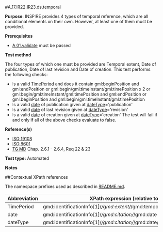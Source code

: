 #A.17.IR22.IR23.ds.temporal

**Purpose**: INSPIRE provides 4 types of temporal reference, which are all conditional elements on their own. However, at least one of them must be provided.

**Prerequisites**
* [A.01.validate](A.01.validate.md) must be passed

**Test method**

The four types of which one must be provided are Temporal extent, Date of publication, Date of last revision and Date of creation. This test performs the following checks:
*	Is a valid [TimePeriod](#period) and does it contain gml:beginPosition and gml:endPosition or gml:begin/gml:timeInstant/gml:timePosition x 2 or gml:begin/gml:timeInstant/gml:timePosition and gml:endPosition or gml:beginPosition and gml:begin/gml:timeInstant/gml:timePosition
*	Is a valid [date](#date) of publication given at [dateType](#dateType)='publication'
*	Is a valid [date](#date) of last revision given at [dateType](#dateType)='revision'
*	Is a valid [date](#date) of creation given at [dateType](#dateType)='creation'
The test will fail if and only if all of the above checks evaluate to false.

**Reference(s)**

* [ISO 19108](README.md#ref_ISO_19108)
* [ISO 8601](README.md#ref_ISO_8601)
* [TG MD](./README.md#ref_TG_MD) Chap. 2.6.1 - 2.6.4, Req 22 & 23

**Test type:** Automated

**Notes**

##Contextual XPath references

The namespace prefixes used as described in [README.md](./README.md#namespaces).

Abbreviation                                   |  XPath expression (relative to gmd:MD_Metadata)
-----------------------------------------------| -------------------------------------------------------------------------
<a name="period"></a> TimePeriod   | gmd:identificationInfo[1]/*/gmd:extent/*/gmd:temporalElement/*/gmd:extent/gml:TimePeriod
<a name="date"></a> date   | gmd:identificationInfo[1]/*/gmd:citation/*/gmd:date
<a name="dateType"></a> dateType   | gmd:identificationInfo[1]/*/gmd:citation/*/gmd:date/*/gmd:dateType
